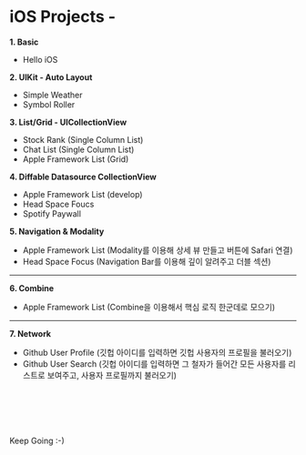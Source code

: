 # iOS Projects -


**1. Basic**
  - Hello iOS
  
**2. UIKit - Auto Layout**
  - Simple Weather
  - Symbol Roller
  
**3. List/Grid - UICollectionView**
  - Stock Rank (Single Column List)
  - Chat List (Single Column List)
  - Apple Framework List (Grid)
  
**4. Diffable Datasource CollectionView**
  - Apple Framework List (develop)
  - Head Space Foucs
  - Spotify Paywall
  
**5. Navigation & Modality**
  - Apple Framework List (Modality를 이용해 상세 뷰 만들고 버튼에 Safari 연결)
  - Head Space Focus (Navigation Bar를 이용해 깊이 알려주고 더블 섹션)

------
**6. Combine**
  - Apple Framework List (Combine을 이용해서 핵심 로직 한군데로 모으기)
  
------
**7. Network**
  - Github User Profile (깃헙 아이디를 입력하면 깃헙 사용자의 프로필을 불러오기)
  - Github User Search (깃헙 아이디를 입력하면 그 철자가 들어간 모든 사용자를 리스트로 보여주고, 사용자 프로필까지 불러오기)
  
<br> <br>
--------------

Keep Going :-) 
